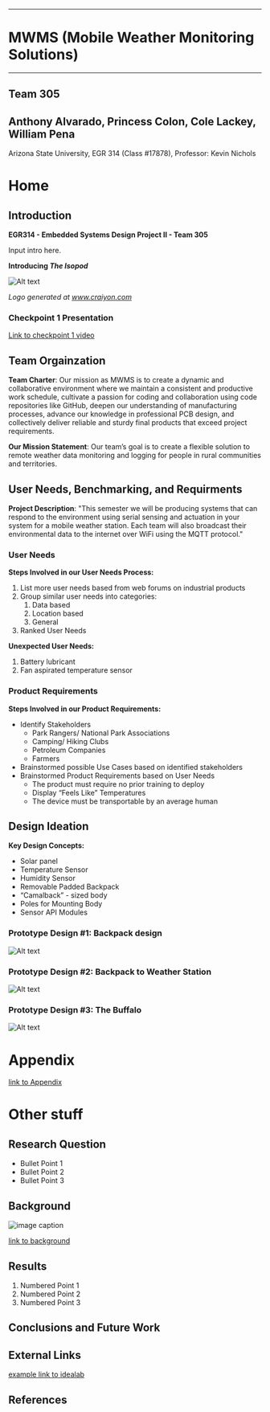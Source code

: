 
---
# MWMS (Mobile Weather Monitoring Solutions)
---
## Team 305
Anthony Alvarado, Princess Colon, Cole Lackey, William Pena 
---

Arizona State University, EGR 314 (Class #17878), Professor: Kevin Nichols


# Home

## Introduction

**EGR314 - Embedded Systems Design Project II - Team 305**

Input intro here.

**Introducing _The Isopod_**

![Alt text](pictures/logo_1a.png)

_Logo generated at www.craiyon.com_

### Checkpoint 1 Presentation

[Link to checkpoint 1 video](https://youtu.be/IFEdKx9uXrw)

## Team Orgainzation

**Team Charter**: Our mission as MWMS is to create a dynamic and collaborative environment where we maintain a consistent and productive work schedule, cultivate a passion for coding and collaboration using code repositories like GitHub, deepen our understanding of manufacturing processes, advance our knowledge in professional PCB design, and collectively deliver reliable and sturdy final products that exceed project requirements.

**Our Mission Statement**: Our team’s goal is to create a flexible solution to remote weather data monitoring and logging for people in rural communities and territories.


## User Needs, Benchmarking, and Requirments

**Project Description**: "This semester we will be producing systems that can respond to the environment using serial sensing and actuation in your system for a mobile weather station. Each team will also broadcast their environmental data to the internet over WiFi using the MQTT protocol."

### User Needs

**Steps Involved in our User Needs Process:**
1. List more user needs based from web forums on industrial products
2. Group similar user needs into categories: 
    1. Data based
    2. Location based
    3. General
3. Ranked User Needs

**Unexpected User Needs:** 
1. Battery lubricant
2. Fan aspirated temperature sensor

### Product Requirements

**Steps Involved in our Product Requirements:**

* Identify Stakeholders
    * Park Rangers/ National Park Associations
    * Camping/ Hiking Clubs
    * Petroleum Companies
    * Farmers
* Brainstormed possible Use Cases based on identified stakeholders
* Brainstormed Product Requirements based on User Needs
    * The product must require no prior training to deploy
    * Display “Feels Like” Temperatures
    * The device must be transportable by an average human


## Design Ideation

**Key Design Concepts:** 
* Solar panel
* Temperature Sensor
* Humidity Sensor
* Removable Padded Backpack
* “Camalback” - sized body
* Poles for Mounting Body
* Sensor API Modules

### Prototype Design #1: Backpack design 

![Alt text](pictures/prototype_1a.png)

### Prototype Design #2: Backpack to Weather Station

![Alt text](pictures/prototype_2.png)

### Prototype Design #3: The Buffalo

![Alt text](pictures/prototype_3a.png)


# Appendix

[link to Appendix](/appendix)


# Other stuff

## Research Question

* Bullet Point 1
* Bullet Point 2
* Bullet Point 3

## Background

![image caption](https://idealab.asu.edu/assets/images/research/jumper1.png)

[link to background](/background)

## Results

1. Numbered Point 1
1. Numbered Point 2
1. Numbered Point 3

## Conclusions and Future Work

## External Links

[example link to idealab](https://idealab.asu.edu)



## References
